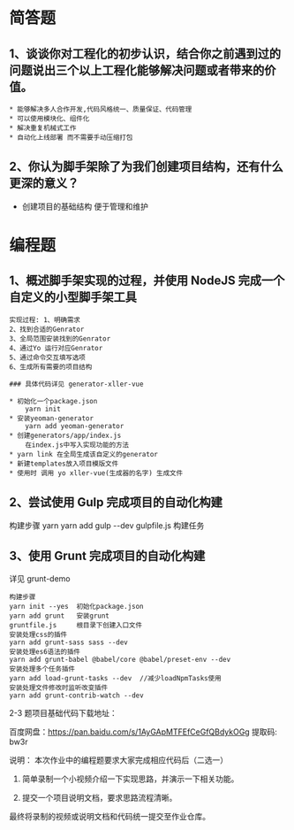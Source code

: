 # 简答题
## 1、谈谈你对工程化的初步认识，结合你之前遇到过的问题说出三个以上工程化能够解决问题或者带来的价值。
    * 能够解决多人合作开发,代码风格统一、质量保证、代码管理
    * 可以使用模块化、组件化
    * 解决重复机械式工作 
    * 自动化上线部署 而不需要手动压缩打包
## 2、你认为脚手架除了为我们创建项目结构，还有什么更深的意义？
   * 创建项目的基础结构 便于管理和维护 

# 编程题
## 1、概述脚手架实现的过程，并使用 NodeJS 完成一个自定义的小型脚手架工具
    实现过程: 1、明确需求
    2、找到合适的Genrator
    3、全局范围安装找到的Genrator
    4、通过Yo 运行对应Genrator
    5、通过命令交互填写选项
    6、生成所有需要的项目结构

    ### 具体代码详见 generator-xller-vue

    * 初始化一个package.json
        yarn init
    * 安装yeoman-generator
        yarn add yeoman-generator
    * 创建generators/app/index.js
        在index.js中写入实现功能的方法
    * yarn link 在全局生成该自定义的generator
    * 新建templates放入项目模版文件
    * 使用时 调用 yo xller-vue(生成器的名字) 生成文件    
## 2、尝试使用 Gulp 完成项目的自动化构建
   构建步骤
   yarn 
   yarn add gulp --dev
   gulpfile.js  构建任务
## 3、使用 Grunt 完成项目的自动化构建
 详见 grunt-demo

    构建步骤
    yarn init --yes  初始化package.json
    yarn add grunt   安装grunt
    gruntfile.js     根目录下创建入口文件
    安装处理css的插件
    yarn add grunt-sass sass --dev  
    安装处理es6语法的插件
    yarn add grunt-babel @babel/core @babel/preset-env --dev
    安装处理多个任务插件
    yarn add load-grunt-tasks --dev  //减少loadNpmTasks使用
    安装处理文件修改时监听改变插件
    yarn add grunt-contrib-watch --dev


2-3 题项目基础代码下载地址：

百度网盘：https://pan.baidu.com/s/1AyGApMTFEfCeGfQBdykOGg 提取码: bw3r

说明：
本次作业中的编程题要求大家完成相应代码后（二选一）

1.  简单录制一个小视频介绍一下实现思路，并演示一下相关功能。

2.  提交一个项目说明文档，要求思路流程清晰。

最终将录制的视频或说明文档和代码统一提交至作业仓库。
